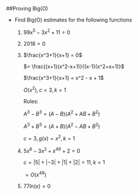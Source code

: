 ##Proving Big(O)

- Find Big(O) estimates for the following functions

  1. $99x^5 - 3x^2 + 11 = 0$

  2. $2018 = 0$

  3. $\frac{x^3+1}{x+1} = 0$

     $= \frac{(x+1)(x^2-x+1)}{(x-1)(x^2+x+1)}$

     $\frac{x^3+1}{x+1} = x^2 - x + 1$

     $O(x^2), c = 3, k = 1$

     Rules:

     $A^3 - B^3 = (A-B)(A^2+AB+B^2)$

     $A^3 +B^3 = (A+B)(A^2-AB+B^2)$

     $c = 3, g(x) = x^2, k = 1$

  4. $5x^6 -3x^2 + x^{49} + 2 = 0$ 

     $c = |5| + |-3| + |1| + |2| = 11, k = 1$

     $= O(x^{49})$

  5. $77ln(x) = 0$

 
